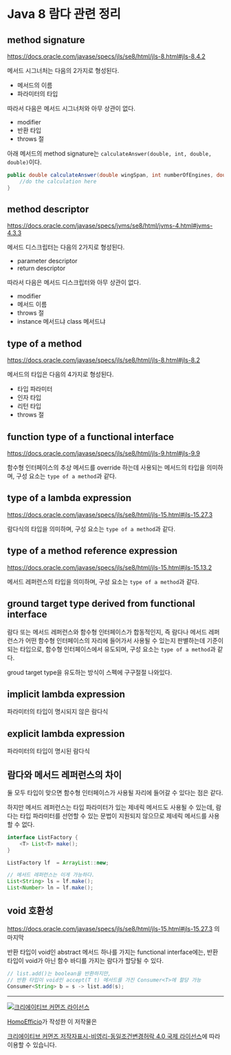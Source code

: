 # Java 8 람다 관련 정리

## method signature

https://docs.oracle.com/javase/specs/jls/se8/html/jls-8.html#jls-8.4.2

메서드 시그너처는 다음의 2가지로 형성된다.

- 메서드의 이름
- 파라미터의 타입


따라서 다음은 메서드 시그너처와 아무 상관이 없다.

- modifier
- 반환 타입
- throws 절

아래 메서드의 method signature는 `calculateAnswer(double, int, double, double)`이다.
    
```java        
public double calculateAnswer(double wingSpan, int numberOfEngines, double length, double grossTons) {
    //do the calculation here
}
```

## method descriptor

https://docs.oracle.com/javase/specs/jvms/se8/html/jvms-4.html#jvms-4.3.3

메서드 디스크립터는 다음의 2가지로 형성된다.

- parameter descriptor
- return descriptor

따라서 다음은 메서드 디스크립터와 아무 상관이 없다.

- modifier
- 메서드 이름
- throws 절
- instance 메서드냐 class 메서드냐

## type of a method

https://docs.oracle.com/javase/specs/jls/se8/html/jls-8.html#jls-8.2

메서드의 타입은 다음의 4가지로 형성된다.

- 타입 파라미터
- 인자 타입
- 리턴 타입
- throws 절

## function type of a functional interface

https://docs.oracle.com/javase/specs/jls/se8/html/jls-9.html#jls-9.9

함수형 인터페이스의 추상 메서드를 override 하는데 사용되는 메서드의 타입을 의미하며, 구성 요소는 `type of a method`과 같다.

## type of a lambda expression

https://docs.oracle.com/javase/specs/jls/se8/html/jls-15.html#jls-15.27.3

람다식의 타입을 의미하며, 구성 요소는 `type of a method`과 같다.

## type of a method reference expression

https://docs.oracle.com/javase/specs/jls/se8/html/jls-15.html#jls-15.13.2

메서드 레퍼런스의 타입을 의미하며, 구성 요소는 `type of a method`과 같다.

## ground target type derived from functional interface

람다 또는 메서드 레퍼런스와 함수형 인터페이스가 합동적인지, 즉 람다나 메서드 레퍼런스가 어떤 함수형 인터페이스의 자리에 들어가서 사용될 수 있는지 판별하는데 기준이 되는 타입으로, 함수형 인터페이스에서 유도되며, 구성 요소는 `type of a method`과 같다.

groud target type을 유도하는 방식이 스펙에 구구절절 나와있다.

## implicit lambda expression

파라미터의 타입이 명시되지 않은 람다식

## explicit lambda expression

파라미터의 타입이 명시된 람다식

## 람다와 메서드 레퍼런스의 차이

둘 모두 타입이 맞으면 함수형 인터페이스가 사용될 자리에 들어갈 수 있다는 점은 같다.

하지만 메서드 레퍼런스는 타입 파라미터가 있는 제네릭 메서드도 사용될 수 있는데, 람다는 타입 파라미터를 선언할 수 있는 문법이 지원되지 않으므로 제네릭 메서드를 사용할 수 없다.

```java
interface ListFactory {
    <T> List<T> make();
}

ListFactory lf  = ArrayList::new;

// 메서드 레퍼런스는 이게 가능하다.
List<String> ls = lf.make();
List<Number> ln = lf.make();
``` 

## void 호환성

https://docs.oracle.com/javase/specs/jls/se8/html/jls-15.html#jls-15.27.3 의 마지막

반환 타입이 void인 abstract 메서드 하나를 가지는 functional interface에는,
반환 타입이 void가 아닌 함수 바디를 가지는 람다가 할당될 수 있다.

```java
// list.add()는 boolean을 반환하지만,
// 반환 타입이 void인 accept(T t) 메서드를 가진 Consumer<T>에 할당 가능
Consumer<String> b = s -> list.add(s);   
```

----
<a rel="license" href="http://creativecommons.org/licenses/by-nc-sa/4.0/"><img alt="크리에이티브 커먼즈 라이선스" style="border-width:0" src="https://i.creativecommons.org/l/by-nc-sa/4.0/88x31.png" /></a>

<a href='https://www.facebook.com/hanmomhanda' target='_blank'>HomoEfficio</a>가 작성한 이 저작물은

<a rel="license" href="http://creativecommons.org/licenses/by-nc-sa/4.0/">크리에이티브 커먼즈 저작자표시-비영리-동일조건변경허락 4.0 국제 라이선스</a>에 따라 이용할 수 있습니다.
